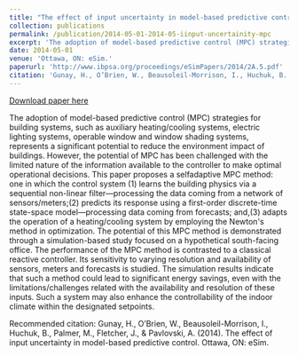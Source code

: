 ```yaml
---
title: "The effect of input uncertainty in model-based predictive control"
collection: publications
permalink: /publication/2014-05-01-2014-05-iinput-uncertainity-mpc
excerpt: 'The adoption of model-based predictive control (MPC) strategies for building systems, such as auxiliary heating/cooling systems, electric lighting systems, operable window and window shading systems, represents a significant potential to reduce the environment impact of buildings. However, the potential of MPC has been challenged with the limited nature of the information available to the controller to make optimal operational decisions. This paper proposes a selfadaptive MPC method: one in which the control system (1) learns the building physics via a sequential non-linear filter—processing the data coming from a network of sensors/meters;(2) predicts its response using a first-order discrete-time state-space model—processing data coming from forecasts; and,(3) adapts the operation of a heating/cooling system by employing the Newton&apos;s method in optimization. The potential of this MPC method is demonstrated through a simulation-based study focused on a hypothetical south-facing office. The performance of the MPC method is contrasted to a classical reactive controller. Its sensitivity to varying resolution and availability of sensors, meters and forecasts is studied. The simulation results indicate that such a method could lead to significant energy savings, even with the limitations/challenges related with the availability and resolution of these inputs. Such a system may also enhance the controllability of the indoor climate within the designated setpoints.'
date: 2014-05-01
venue: 'Ottawa, ON: eSim.'
paperurl: 'http://www.ibpsa.org/proceedings/eSimPapers/2014/2A.5.pdf'
citation: 'Gunay, H., O’Brien, W., Beausoleil-Morrison, I., Huchuk, B., Palmer, M., Fletcher, J., &amp; Pavlovski, A. (2014). The effect of input uncertainty in model-based predictive control. Ottawa, ON: eSim.'
---
```


<a href='http://www.ibpsa.org/proceedings/eSimPapers/2014/2A.5.pdf'>Download paper here</a>

The adoption of model-based predictive control (MPC) strategies for building systems, such as auxiliary heating/cooling systems, electric lighting systems, operable window and window shading systems, represents a significant potential to reduce the environment impact of buildings. However, the potential of MPC has been challenged with the limited nature of the information available to the controller to make optimal operational decisions. This paper proposes a selfadaptive MPC method: one in which the control system (1) learns the building physics via a sequential non-linear filter—processing the data coming from a network of sensors/meters;(2) predicts its response using a first-order discrete-time state-space model—processing data coming from forecasts; and,(3) adapts the operation of a heating/cooling system by employing the Newton&apos;s method in optimization. The potential of this MPC method is demonstrated through a simulation-based study focused on a hypothetical south-facing office. The performance of the MPC method is contrasted to a classical reactive controller. Its sensitivity to varying resolution and availability of sensors, meters and forecasts is studied. The simulation results indicate that such a method could lead to significant energy savings, even with the limitations/challenges related with the availability and resolution of these inputs. Such a system may also enhance the controllability of the indoor climate within the designated setpoints.

Recommended citation: Gunay, H., O’Brien, W., Beausoleil-Morrison, I., Huchuk, B., Palmer, M., Fletcher, J., & Pavlovski, A. (2014). The effect of input uncertainty in model-based predictive control. Ottawa, ON: eSim.